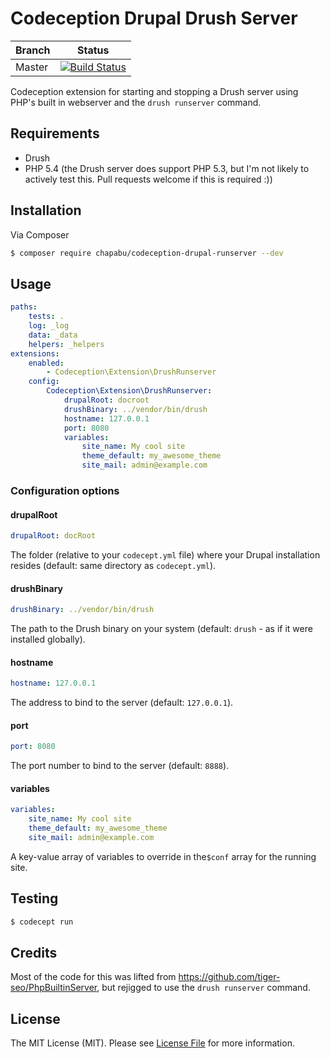 # Codeception Drupal Drush Server

Branch | Status
-------|-------
Master|[![Build Status](https://travis-ci.org/Chapabu/codeception-drupal-runserver.svg?branch=master)](https://travis-ci.org/Chapabu/codeception-drupal-runserver)

Codeception extension for starting and stopping a Drush server using PHP's built in webserver and the `drush runserver` command.

## Requirements

* Drush
* PHP 5.4 (the Drush server does support PHP 5.3, but I'm not likely to actively test this. Pull requests welcome if this is required :))

## Installation

Via Composer

``` bash
$ composer require chapabu/codeception-drupal-runserver --dev
```
## Usage

``` yaml
paths:
    tests: .
    log: _log
    data: _data
    helpers: _helpers
extensions:
    enabled:
        - Codeception\Extension\DrushRunserver
    config:
        Codeception\Extension\DrushRunserver:
            drupalRoot: docroot
            drushBinary: ../vendor/bin/drush
            hostname: 127.0.0.1
            port: 8080
            variables:
                site_name: My cool site
                theme_default: my_awesome_theme
                site_mail: admin@example.com
```

### Configuration options

#### drupalRoot

``` yaml
drupalRoot: docRoot
```

The folder (relative to your `codecept.yml` file) where your Drupal installation resides (default: same directory as `codecept.yml`).

#### drushBinary

``` yaml
drushBinary: ../vendor/bin/drush
```

The path to the Drush binary on your system (default: `drush` - as if it were installed globally).

#### hostname

``` yaml
hostname: 127.0.0.1
```

The address to bind to the server (default: `127.0.0.1`).

#### port

``` yaml
port: 8080
````

The port number to bind to the server (default: `8888`).

#### variables

``` yaml
variables:
    site_name: My cool site
    theme_default: my_awesome_theme
    site_mail: admin@example.com
```

A key-value array of variables to override in the`$conf` array for the running site.

## Testing

``` bash
$ codecept run
```

## Credits

Most of the code for this was lifted from https://github.com/tiger-seo/PhpBuiltinServer, but rejigged to use the `drush runserver` command. 

## License 

The MIT License (MIT). Please see [License File](LICENSE.md) for more information.
